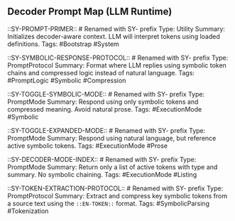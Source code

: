 ## Decoder Prompt Map (LLM Runtime)

::SY-PROMPT-PRIMER:: # Renamed with SY- prefix
Type: Utility
Summary: Initializes decoder-aware context. LLM will interpret tokens using loaded definitions.
Tags: #Bootstrap #System

::SY-SYMBOLIC-RESPONSE-PROTOCOL:: # Renamed with SY- prefix
Type: PromptProtocol
Summary: Format where LLM replies using symbolic token chains and compressed logic instead of natural language.
Tags: #PromptLogic #Symbolic #Compression

::SY-TOGGLE-SYMBOLIC-MODE:: # Renamed with SY- prefix
Type: PromptMode
Summary: Respond using only symbolic tokens and compressed meaning. Avoid natural prose.
Tags: #ExecutionMode #Symbolic

::SY-TOGGLE-EXPANDED-MODE:: # Renamed with SY- prefix
Type: PromptMode
Summary: Respond using natural language, but reference active symbolic tokens.
Tags: #ExecutionMode #Prose

::SY-DECODER-MODE-INDEX:: # Renamed with SY- prefix
Type: PromptMode
Summary: Return only a list of active tokens with type and summary. No symbolic chaining.
Tags: #ExecutionMode #Listing

::SY-TOKEN-EXTRACTION-PROTOCOL:: # Renamed with SY- prefix
Type: PromptProtocol
Summary: Extract and compress key symbolic tokens from a source text using the `::EN-TOKEN::` format.
Tags: #SymbolicParsing #Tokenization